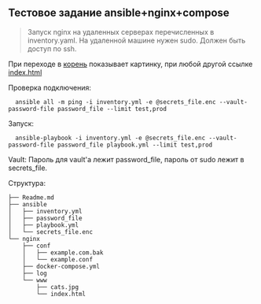 Тестовое задание ansible+nginx+compose
--------------------------------------
>  Запуск nginx на удаленных серверах перечисленных в inventory.yaml.
>  На удаленной машине нужен sudo.
>  Должен быть доступ по ssh.

При переходе в [корень](http://167.99.41.253) показывает картинку, при любой другой ссылке [index.html](http://167.99.41.253/example)

Проверка подключения:

      ansible all -m ping -i inventory.yml -e @secrets_file.enc --vault-password-file password_file --limit test,prod

Запуск:

      ansible-playbook -i inventory.yml -e @secrets_file.enc --vault-password-file password_file playbook.yml --limit test,prod

Vault:
      Пароль для vault'a лежит password_file, пароль от sudo лежит в secrets_file.


Структура:


    ├── Readme.md
    ├── ansible
    │   ├── inventory.yml
    │   ├── password_file
    │   ├── playbook.yml
    │   └── secrets_file.enc
    └── nginx
        ├── conf
        │   ├── example.com.bak
        │   └── example.conf
        ├── docker-compose.yml
        ├── log
        └── www
            ├── cats.jpg
            └── index.html
